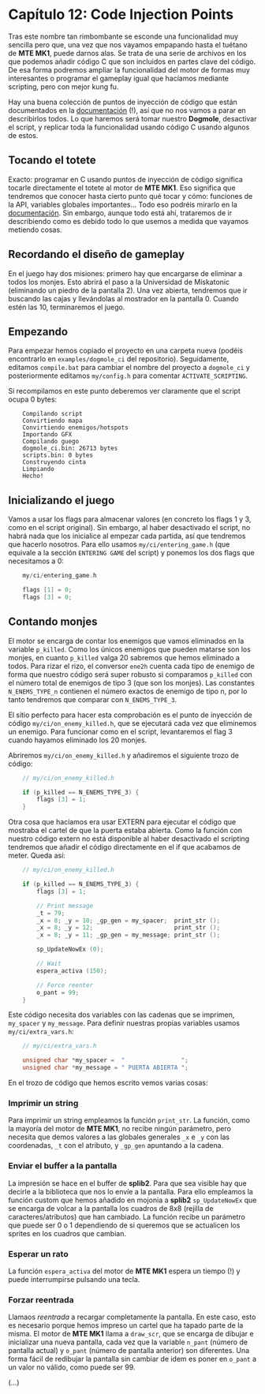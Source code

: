 # Capítulo 12: Code Injection Points

Tras este nombre tan rimbombante se esconde una funcionalidad muy sencilla pero que, una vez que nos vayamos empapando hasta el tuétano de **MTE MK1**, puede darnos alas. Se trata de una serie de archivos en los que podemos añadir código C que son incluidos en partes clave del código. De esa forma podremos ampliar la funcionalidad del motor de formas muy interesantes o programar el gameplay igual que hacíamos mediante scripting, pero con mejor kung fu.

Hay una buena colección de puntos de inyección de código que están documentados en la [documentación](https://github.com/mojontwins/MK1/blob/master/docs/code_injection.md) (!), así que no nos vamos a parar en describirlos todos. Lo que haremos será tomar nuestro **Dogmole**, desactivar el script, y replicar toda la funcionalidad usando código C usando algunos de estos.

## Tocando el totete

Exacto: programar en C usando puntos de inyección de código significa tocarle directamente el totete al motor de **MTE MK1**. Eso significa que tendremos que conocer hasta cierto punto qué tocar y cómo: funciones de la API, variables globales importantes... Todo eso podréis mirarlo en la [documentación](https://github.com/mojontwins/MK1/blob/master/docs/code_injection.md). Sin embargo, aunque todo está ahí, trataremos de ir describiendo como es debido todo lo que usemos a medida que vayamos metiendo cosas.

## Recordando el diseño de gameplay

En el juego hay dos misiones: primero hay que encargarse de eliminar a todos los monjes. Esto abrirá el paso a la Universidad de Miskatonic (eliminando un piedro de la pantalla 2). Una vez abierta, tendremos que ir buscando las cajas y llevándolas al mostrador en la pantalla 0. Cuando estén las 10, terminaremos el juego.

## Empezando

Para empezar hemos copiado el proyecto en una carpeta nueva (podéis encontrarlo en `examples/dogmole_ci` del repositorio). Seguidamente, editamos `compile.bat` para cambiar el nombre del proyecto a `dogmole_ci` y posteriormente editamos `my/config.h` para comentar `ACTIVATE_SCRIPTING`.

Si recompilamos en este punto deberemos ver claramente que el script ocupa 0 bytes:

```
	Compilando script
	Convirtiendo mapa
	Convirtiendo enemigos/hotspots
	Importando GFX
	Compilando guego
	dogmole_ci.bin: 26713 bytes
	scripts.bin: 0 bytes
	Construyendo cinta
	Limpiando
	Hecho!
```

## Inicializando el juego

Vamos a usar los flags para almacenar valores (en concreto los flags 1 y 3, como en el script original). Sin embargo, al haber desactivado el script, no habrá nada que los inicialice al empezar cada partida, así que tendremos que hacerlo nosotros. Para ello usamos `my/ci/entering_game.h` (que equivale a la sección `ENTERING GAME` del script) y ponemos los dos flags que necesitamos a 0:

```c
	my/ci/entering_game.h

	flags [1] = 0;
	flags [3] = 0;
```

## Contando monjes

El motor se encarga de contar los enemigos que vamos eliminados en la variable `p_killed`. Como los únicos enemigos que pueden matarse son los monjes, en cuanto `p_killed` valga 20 sabremos que hemos eliminado a todos. Para rizar el rizo, el conversor `ene2h` cuenta cada tipo de enemigo de forma que nuestro código será super robusto si comparamos `p_killed` con el número total de enemigos de tipo 3 (que son los monjes). Las constantes `N_ENEMS_TYPE_n` contienen el número exactos de enemigo de tipo n, por lo tanto tendremos que comparar con `N_ENEMS_TYPE_3`.

El sitio perfecto para hacer esta comprobación es el punto de inyección de código `my/ci/on_enemy_killed.h`, que se ejecutará cada vez que eliminemos un enemigo. Para funcionar como en el script, levantaremos el flag 3 cuando hayamos eliminado los 20 monjes.

Abriremos `my/ci/on_enemy_killed.h` y añadiremos el siguiente trozo de código:

```c
	// my/ci/on_enemy_killed.h

	if (p_killed == N_ENEMS_TYPE_3) {
		flags [3] = 1;
	}
```

Otra cosa que hacíamos era usar EXTERN para ejecutar el código que mostraba el cartel de que la puerta estaba abierta. Como la función con nuestro código extern no está disponible al haber desactivado el scripting tendremos que añadir el código directamente en el if que acabamos de meter. Queda así:

```c
	// my/ci/on_enemy_killed.h

	if (p_killed == N_ENEMS_TYPE_3) {
		flags [3] = 1;

		// Print message
		_t = 79;
		_x = 8; _y = 10; _gp_gen = my_spacer;  print_str ();
		_x = 8; _y = 12;                       print_str ();
		_x = 8; _y = 11; _gp_gen = my_message; print_str ();

		sp_UpdateNowEx (0);

		// Wait
		espera_activa (150);

		// Force reenter
		o_pant = 99;
	}
```

Este código necesita dos variables con las cadenas que se imprimen, `my_spacer` y `my_message`. Para definir nuestras propias variables usamos `my/ci/extra_vars.h`:

```c
	// my/ci/extra_vars.h

	unsigned char *my_spacer =  "                ";
	unsigned char *my_message = " PUERTA ABIERTA ";
```

En el trozo de código que hemos escrito vemos varias cosas:

### Imprimir un string

Para imprimir un string empleamos la función `print_str`. La función, como la mayoría del motor de **MTE MK1**, no recibe ningún parámetro, pero necesita que demos valores a las globales generales `_x` e `_y` con las coordenadas, `_t` con el atributo, y `_gp_gen` apuntando a la cadena.

### Enviar el buffer a la pantalla

La impresión se hace en el buffer de **splib2**. Para que sea visible hay que decirle a la biblioteca que nos lo envíe a la pantalla. Para ello empleamos la función custom que hemos añadido en mojonia a **splib2** `sp_UpdateNowEx` que se encarga de volcar a la pantalla los cuadros de 8x8 (rejilla de caracteres/atributos) que han cambiado. La función recibe un parámetro que puede ser 0 o 1 dependiendo de si queremos que se actualicen los sprites en los cuadros que cambian. 

### Esperar un rato

La función `espera_activa` del motor de **MTE MK1** espera un tiempo (!) y puede interrumpirse pulsando una tecla.

### Forzar reentrada

Llamaos *reentrada* a recargar completamente la pantalla. En este caso, esto es necesario porque hemos impreso un cartel que ha tapado parte de la misma. El motor de **MTE MK1** llama a `draw_scr`, que se encarga de dibujar e inicializar una nueva pantalla, cada vez que la variable `n_pant` (número de pantalla actual) y `o_pant` (número de pantalla anterior) son diferentes. Una forma fácil de redibujar la pantalla sin cambiar de idem es poner en `o_pant` a un valor no válido, como puede ser 99.

(...)